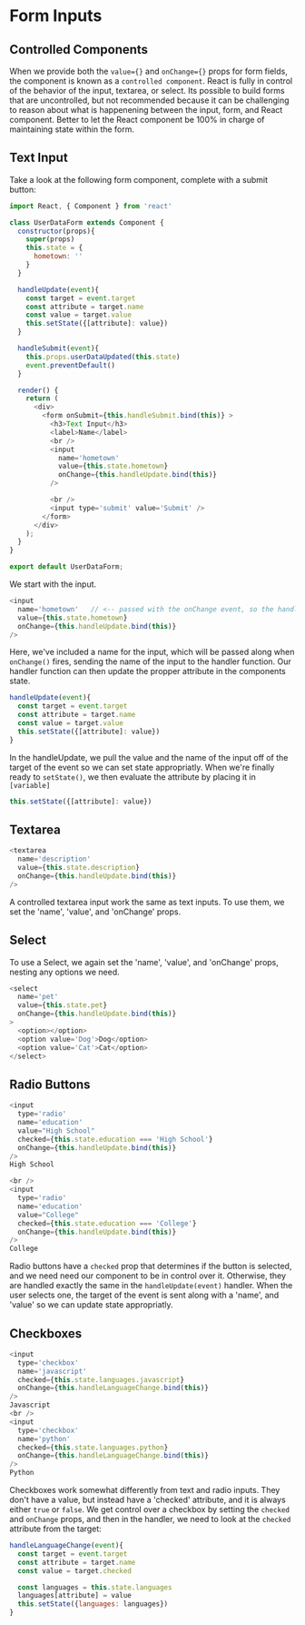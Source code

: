 # Form Inputs

## Controlled Components

When we provide both the ```value={}``` and ```onChange={}``` props for form fields, the component is known as a `controlled component`.  React is fully in control of the behavior of the input, textarea, or select.  Its possible to build forms that are uncontrolled, but not recommended because it can be challenging to reason about what is happenening between the input, form, and React component.  Better to let the React component be 100% in charge of maintaining state within the form.

## Text Input

Take a look at the following form component, complete with a submit button:

```Javascript
import React, { Component } from 'react'

class UserDataForm extends Component {
  constructor(props){
    super(props)
    this.state = {
      hometown: ''
    }
  }

  handleUpdate(event){
    const target = event.target
    const attribute = target.name
    const value = target.value
    this.setState({[attribute]: value})
  }

  handleSubmit(event){
    this.props.userDataUpdated(this.state)
    event.preventDefault()
  }

  render() {
    return (
      <div>
        <form onSubmit={this.handleSubmit.bind(this)} >
          <h3>Text Input</h3>
          <label>Name</label>
          <br />
          <input 
            name='hometown' 
            value={this.state.hometown} 
            onChange={this.handleUpdate.bind(this)} 
          />

          <br />
          <input type='submit' value='Submit' />
        </form>
      </div>
    );
  }
}

export default UserDataForm;
```

We start with the input.

```Javascript
<input 
  name='hometown'   // <-- passed with the onChange event, so the handler can handle the change appropriatly
  value={this.state.hometown} 
  onChange={this.handleUpdate.bind(this)} 
/>
```

Here, we've included a name for the input, which will be passed along when ```onChange()``` fires, sending the name of the input to the handler function.  Our handler function can then update the propper attribute in the components state.

```Javascript
handleUpdate(event){
  const target = event.target
  const attribute = target.name
  const value = target.value
  this.setState({[attribute]: value})
}
```
In the handleUpdate, we pull the value and the name of the input off of the target of the event so we can set state appropriatly.  When we're finally ready to ```setState()```, we then evaluate the attribute by placing it in ```[variable]``` 

```Javascript
this.setState({[attribute]: value})
```

## Textarea
```Javascript
<textarea
  name='description'
  value={this.state.description}
  onChange={this.handleUpdate.bind(this)} 
/>
```

A controlled textarea input work the same as text inputs.  To use them, we set the 'name', 'value', and 'onChange' props.

## Select
To use a Select, we again set the 'name', 'value', and 'onChange' props, nesting any options we need.

```Javascript
<select 
  name='pet' 
  value={this.state.pet} 
  onChange={this.handleUpdate.bind(this)} 
>
  <option></option>
  <option value='Dog'>Dog</option>
  <option value='Cat'>Cat</option>
</select>
```

## Radio Buttons
```Javascript
<input 
  type='radio'
  name='education' 
  value="High School" 
  checked={this.state.education === 'High School'} 
  onChange={this.handleUpdate.bind(this)} 
/>
High School

<br />
<input 
  type='radio'
  name='education' 
  value="College" 
  checked={this.state.education === 'College'} 
  onChange={this.handleUpdate.bind(this)}
/>
College
```
Radio buttons have a ```checked``` prop that determines if the button is selected, and we need need our component to be in control over it.  Otherwise, they are handled exactly the same in the ```handleUpdate(event)``` handler.  When the user selects one, the target of the event is sent along with a 'name', and 'value' so we can update state appropriatly.

## Checkboxes
```Javascript
<input
  type='checkbox'
  name='javascript'
  checked={this.state.languages.javascript}
  onChange={this.handleLanguageChange.bind(this)}
/>
Javascript
<br />
<input
  type='checkbox'
  name='python'
  checked={this.state.languages.python}
  onChange={this.handleLanguageChange.bind(this)}
/>
Python
```

Checkboxes work somewhat differently from text and radio inputs.  They don't have a value, but instead have a 'checked' attribute, and it is always either ```true``` or ```false```.  We get control over a checkbox by setting the ```checked``` and ```onChange``` props, and then in the handler, we need to look at the ```checked``` attribute from the target:

```Javascript
handleLanguageChange(event){
  const target = event.target
  const attribute = target.name
  const value = target.checked

  const languages = this.state.languages
  languages[attribute] = value
  this.setState({languages: languages})
}
```


